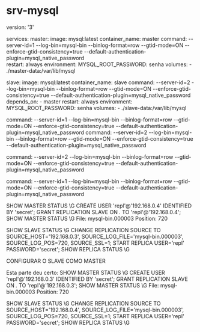 # srv-mysql

version: '3'

services:
  master:
    image: mysql:latest
    container_name: master
    command: --server-id=1 --log-bin=mysql-bin --binlog-format=row --gtid-mode=ON --enforce-gtid-consistency=true --default-authentication-plugin=mysql_native_password  
    restart: always
    environment:
      MYSQL_ROOT_PASSWORD: senha
    volumes:
      - ./master-data:/var/lib/mysql

  slave:
    image: mysql:latest
    container_name: slave
    command: --server-id=2 --log-bin=mysql-bin --binlog-format=row --gtid-mode=ON --enforce-gtid-consistency=true --default-authentication-plugin=mysql_native_password
    depends_on:
      - master
    restart: always
    environment:
      MYSQL_ROOT_PASSWORD: senha
    volumes:
      - ./slave-data:/var/lib/mysql

command: --server-id=1 --log-bin=mysql-bin --binlog-format=row --gtid-mode=ON --enforce-gtid-consistency=true --default-authentication-plugin=mysql_native_password
command: --server-id=2 --log-bin=mysql-bin --binlog-format=row --gtid-mode=ON --enforce-gtid-consistency=true --default-authentication-plugin=mysql_native_password



command: --server-id=2 --log-bin=mysql-bin --binlog-format=row --gtid-mode=ON --enforce-gtid-consistency=true --default-authentication-plugin=mysql_native_password

command: --server-id=1 --log-bin=mysql-bin --binlog-format=row --gtid-mode=ON --enforce-gtid-consistency=true --default-authentication-plugin=mysql_native_password

SHOW MASTER STATUS \G
CREATE USER 'repl'@'192.168.0.4' IDENTIFIED BY 'secret';
GRANT REPLICATION SLAVE ON *.* TO 'repl'@'192.168.0.4';
SHOW MASTER STATUS \G
File:  mysql-bin.000003
         Position: 720

SHOW SLAVE STATUS \G
CHANGE REPLICATION SOURCE TO SOURCE_HOST='192.168.0.3', SOURCE_LOG_FILE='mysql-bin.000003', SOURCE_LOG_POS=720, SOURCE_SSL=1;
START REPLICA USER='repl' PASSWORD='secret';
SHOW REPLICA STATUS \G


CONFIGURAR O SLAVE COMO MASTER

Esta parte deu certo:
SHOW MASTER STATUS \G
CREATE USER 'repl'@'192.168.0.3' IDENTIFIED BY 'secret';
GRANT REPLICATION SLAVE ON *.* TO 'repl'@'192.168.0.3';
SHOW MASTER STATUS \G
File:  mysql-bin.000003
         Position: 720

SHOW SLAVE STATUS \G
CHANGE REPLICATION SOURCE TO SOURCE_HOST='192.168.0.4', SOURCE_LOG_FILE='mysql-bin.000003', SOURCE_LOG_POS=720, SOURCE_SSL=1;
START REPLICA USER='repl' PASSWORD='secret';
SHOW REPLICA STATUS \G

